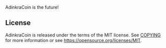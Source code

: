AdinkraCoin is the future!

License
-------

AdinkraCoin is released under the terms of the MIT license. See [COPYING](COPYING) for more
information or see https://opensource.org/licenses/MIT.
